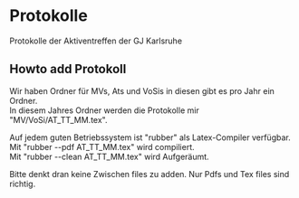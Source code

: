 # Protokolle
Protokolle der Aktiventreffen der GJ Karlsruhe

## Howto add Protokoll
Wir haben Ordner für MVs, Ats und VoSis in diesen gibt es pro Jahr ein Ordner.  
In diesem Jahres Ordner werden die Protokolle mir "MV/VoSi/AT_TT_MM.tex".  

Auf jedem guten Betriebssystem ist "rubber" als Latex-Compiler verfügbar.  
Mit "rubber --pdf AT_TT_MM.tex" wird compiliert.  
Mit "rubber --clean AT_TT_MM.tex" wird Aufgeräumt.  

Bitte denkt dran keine Zwischen files zu adden. Nur Pdfs und Tex files sind richtig. 
